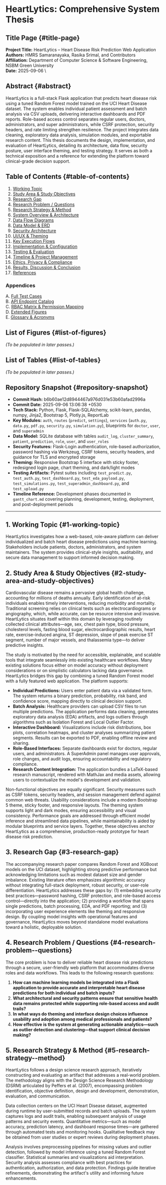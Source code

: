# HeartLytics: Comprehensive System Thesis

## Title Page {#title-page}

**Project Title:** HeartLytics – Heart Disease Risk Prediction Web Application  \
**Authors:** HMRS Samaranayaka, Rasika Srimal, and Contributors  \
**Affiliation:** Department of Computer Science & Software Engineering, NSBM Green University  \
**Date:** 2025-09-06  \

## Abstract {#abstract}
HeartLytics is a full-stack Flask application that predicts heart disease risk using a tuned Random Forest model trained on the UCI Heart Disease dataset. The system enables individual patient assessment and batch analysis via CSV uploads, delivering interactive dashboards and PDF reports. Role-based access control separates regular users, doctors, administrators, and super administrators, while CSRF protection, security headers, and rate limiting strengthen resilience. The project integrates data cleaning, exploratory data analysis, simulation modules, and exportable research content. This thesis documents the design, implementation, and evaluation of HeartLytics, detailing its architecture, data flow, security posture, user interface theming, and testing strategy. It serves as both a technical exposition and a reference for extending the platform toward clinical-grade decision support.

## Table of Contents {#table-of-contents}
1. [Working Topic](#1-working-topic)
2. [Study Area & Study Objectives](#2-study-area-and-study-objectives)
3. [Research Gap](#3-research-gap)
4. [Research Problem / Questions](#4-research-problem--questions)
5. [Research Strategy & Method](#5-research-strategy--method)
6. [System Overview & Architecture](#6-system-overview--architecture)
7. [Data Flow Diagrams](#7-data-flow-diagrams)
8. [Data Model & ERD](#8-data-model--erd)
9. [Security Architecture](#9-security-architecture)
10. [UI/UX & Theming](#10-uiux--theming)
11. [Key Execution Flows](#11-key-execution-flows)
12. [Implementation & Configuration](#12-implementation--configuration)
13. [Testing & Evaluation](#13-testing--evaluation)
14. [Timeline & Project Management](#14-timeline--project-management)
15. [Ethics, Privacy & Compliance](#15-ethics-privacy--compliance)
16. [Results, Discussion & Conclusion](#16-results-discussion--conclusion)
17. [References](#17-references)

### Appendices
A. [Full Test Cases](#appendix-a--full-test-cases)  
B. [API Endpoint Catalog](#appendix-b--api-endpoint-catalog)  
C. [RBAC Matrix & Permission Mapping](#appendix-c--rbac-matrix--permission-mapping)  
D. [Extended Figures](#appendix-d--extended-figures)  
E. [Glossary & Acronyms](#appendix-e--glossary--acronyms)

## List of Figures {#list-of-figures}
*(To be populated in later passes.)*

## List of Tables {#list-of-tables}
*(To be populated in later passes.)*

## Repository Snapshot {#repository-snapshot}
- **Commit Hash:** b6b60ae12d8944467a976d031e53b60afad2996a
- **Commit Date:** 2025-09-06 13:06:38 +0530
- **Tech Stack:** Python, Flask, Flask-SQLAlchemy, scikit-learn, pandas, numpy, Jinja2, Bootstrap 5, Plotly.js, ReportLab
- **Key Modules:** `auth`, `routes` (`predict`, `settings`), `services` (`auth.py`, `data.py`, `pdf.py`, `security.py`, `simulation.py`), blueprints for `doctor`, `user`, and `superadmin`
- **Data Model:** SQLite database with tables `audit_log`, `cluster_summary`, `patient`, `prediction`, `role`, `user`, and `user_roles`
- **Security Features:** Flask-Login authentication, role-based authorization, password hashing via Werkzeug, CSRF tokens, security headers, and guidance for TLS and encrypted storage
- **Theming:** Responsive Bootstrap 5 interface with sticky footer, redesigned login page, chart theming, and dark/light modes
- **Testing Artifacts:** Pytest suites including `test_predict.py`, `test_auth.py`, `test_dashboard.py`, `test_eda_payload.py`, `test_simulations.py`, `test_superadmin_dashboard.py`, and `test_upload.py`
- **Timeline Reference:** Development phases documented in `gantt_chart.md` covering planning, development, testing, deployment, and post-deployment periods

---

## 1. Working Topic {#1-working-topic}
HeartLytics investigates how a web-based, role-aware platform can deliver individualized and batch heart disease predictions using machine learning. Stakeholders include patients, doctors, administrators, and system maintainers. The system provides clinical-style insights, auditability, and secure data management to support informed decision making.

## 2. Study Area & Study Objectives {#2-study-area-and-study-objectives}
Cardiovascular disease remains a pervasive global health challenge, accounting for millions of deaths annually. Early identification of at-risk individuals enables timely interventions, reducing morbidity and mortality. Traditional screening relies on clinical tests such as electrocardiograms or angiography, which, while accurate, can be resource intensive and invasive. HeartLytics situates itself within this domain by leveraging routinely collected clinical attributes—age, sex, chest pain type, blood pressure, cholesterol levels, fasting blood sugar, electrocardiographic results, heart rate, exercise-induced angina, ST depression, slope of peak exercise ST segment, number of major vessels, and thalassemia type—to deliver predictive insights.

The study is motivated by the need for accessible, explainable, and scalable tools that integrate seamlessly into existing healthcare workflows. Many existing solutions focus either on model accuracy without deployment considerations or on simplistic calculators lacking data governance. HeartLytics bridges this gap by combining a tuned Random Forest model with a fully featured web application. The platform supports:

- **Individual Predictions:** Users enter patient data via a validated form. The system returns a binary prediction, probability, risk band, and confidence score, mapping directly to clinical decision support.
- **Batch Analysis:** Healthcare providers can upload CSV files to run multiple predictions. The application performs data cleaning, generates exploratory data analysis (EDA) artifacts, and logs outliers through algorithms such as Isolation Forest and Local Outlier Factor.
- **Interactive Dashboard:** Visualizations include risk distributions, box plots, correlation heatmaps, and cluster analyses summarizing patient segments. Results can be exported to PDF, enabling offline review and sharing.
- **Role-Based Interfaces:** Separate dashboards exist for doctors, regular users, and administrators. A SuperAdmin panel manages user approvals, role changes, and audit logs, ensuring accountability and regulatory compliance.
- **Research Content Integration:** The application bundles a LaTeX-based research manuscript, rendered with MathJax and media assets, allowing users to contextualize the model's development and validation.

Non-functional objectives are equally significant. Security measures such as CSRF tokens, security headers, and session management defend against common web threats. Usability considerations include a modern Bootstrap 5 theme, sticky footer, and responsive layouts. The theming system supports light and dark modes, ensuring accessibility and visual consistency. Performance goals are addressed through efficient model inference and streamlined data pipelines, while maintainability is aided by modular blueprints and service layers. Together, these objectives anchor HeartLytics as a comprehensive, production-ready prototype for heart disease risk prediction.

## 3. Research Gap {#3-research-gap}
The accompanying research paper compares Random Forest and XGBoost models on the UCI dataset, highlighting strong predictive performance but acknowledging limitations such as modest dataset size and gender imbalance. Existing literature often emphasizes algorithmic accuracy without integrating full-stack deployment, robust security, or user-role differentiation. HeartLytics addresses these gaps by: (1) embedding security best practices—password hashing, CSRF protection, and role-based access control—directly into the application; (2) providing a workflow that spans single predictions, batch processing, EDA, and PDF reporting; and (3) incorporating user experience elements like theming and responsive design. By coupling model insights with operational features and governance, HeartLytics moves beyond standalone model evaluations toward a holistic, deployable solution.

## 4. Research Problem / Questions {#4-research-problem--questions}
The core problem is how to deliver reliable heart disease risk predictions through a secure, user-friendly web platform that accommodates diverse roles and data workflows. This leads to the following research questions:

1. **How can machine learning models be integrated into a Flask application to provide accurate and interpretable heart disease predictions for both individual and batch inputs?**
2. **What architectural and security patterns ensure that sensitive health data remains protected while supporting role-based access and audit trails?**
3. **In what ways do theming and interface design choices influence usability and adoption among medical professionals and patients?**
4. **How effective is the system at generating actionable analytics—such as outlier detection and clustering—that support clinical decision making?**

## 5. Research Strategy & Method {#5-research-strategy--method}
HeartLytics follows a design science research approach, iteratively constructing and evaluating an artifact that addresses a real-world problem. The methodology aligns with the Design Science Research Methodology (DSRM) articulated by Peffers et al. (2007), encompassing problem identification, objective definition, design and development, demonstration, evaluation, and communication.

Data collection centers on the UCI Heart Disease dataset, augmented during runtime by user-submitted records and batch uploads. The system captures logs and audit trails, enabling subsequent analysis of usage patterns and security events. Quantitative metrics—such as model accuracy, prediction latency, and dashboard response times—are gathered through automated tests and monitoring hooks. Qualitative feedback may be obtained from user studies or expert reviews during deployment phases.

Analysis involves preprocessing pipelines for missing values and outlier detection, followed by model inference using a tuned Random Forest classifier. Statistical summaries and visualizations aid interpretation. Security analysis assesses compliance with best practices for authentication, authorization, and data protection. Findings guide iterative refinements, demonstrating the artifact's utility and informing future enhancements.

